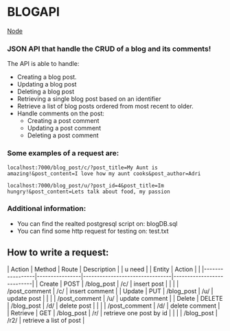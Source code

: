 # BLOGAPI

[Node](https://nodejs.org/es/)

### JSON API that handle the CRUD of a blog and its comments!

The API is able to handle:
- Creating a blog post.
- Updating a blog post
- Deleting a blog post
- Retrieving a single blog post based on an identifier
- Retrieve a list of blog posts ordered from most recent to older.
- Handle comments on the post: 
    - Creating a post comment
    - Updating a post comment
    - Deleting a post comment

### Some examples of a request are:

```
localhost:7000/blog_post/c/?post_title=My Aunt is amazing!&post_content=I love how my aunt cooks&post_author=Adri
```
```
localhost:7000/blog_post/u/?post_id=4&post_title=Im hungry!&post_content=Lets talk about food, my passion
```

### Additional information:

- You can find the realted postgresql script on: blogDB.sql
- You can find some http request for testing on: test.txt

## How to write a request:


|     Action      |      Method    |             Route              |        Description        |
|     u need      |                |     Entity    |     Action     |                           |
|-----------------|----------------|--------------------------------|---------------------------|
|      Create     |     POST       |  /blog_post   |     /c/        |       insert post         |
|                 |                | /post_comment |     /c/        |      insert comment       |
|      Update     |     PUT        |  /blog_post   |     /u/        |       update post         |
|                 |                | /post_comment |     /u/        |      update comment       |
|      Delete     |    DELETE      |  /blog_post   |     /d/        |       delete post         |
|                 |                | /post_comment |     /d/        |      delete comment       |
|     Retrieve    |      GET       |  /blog_post   |     /r/        |  retrieve one post by id  |
|                 |                |  /blog_post   |     /r2/       |  retrieve a list of post  |
